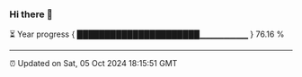 ### Hi there 👋

⏳ Year progress { ██████████████████████▁▁▁▁▁▁▁▁ } 76.16 %

---

⏰ Updated on Sat, 05 Oct 2024 18:15:51 GMT
